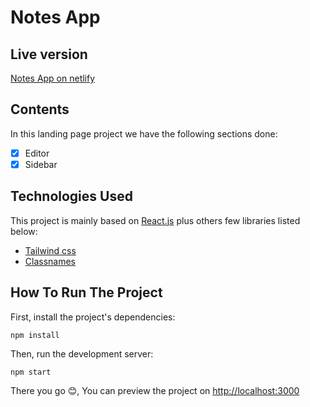 # Notes App

## Live version

[Notes App on netlify](https://deploy-preview-1--steady-gecko-200503.netlify.app/)

## Contents

In this landing page project we have the following sections done:

- [x] Editor
- [x] Sidebar

## Technologies Used

This project is mainly based on [React.js](https://reactjs.org/) plus others few libraries listed below:

- [Tailwind css](https://tailwindcss.com/)
- [Classnames](https://www.npmjs.com/package/classnames)

## How To Run The Project

First, install the project's dependencies:

```
npm install
```

Then, run the development server:

```
npm start
```

There you go 😊, You can preview the project on [http://localhost:3000](http://localhost:3000)

